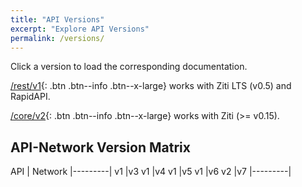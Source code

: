 ```yaml
---
title: "API Versions"
excerpt: "Explore API Versions"
permalink: /versions/
---
```


Click a version to load the corresponding documentation.

[/rest/v1](/v1/){: .btn .btn--info .btn--x-large} works with Ziti LTS (v0.5) and RapidAPI.

[/core/v2](/v2/){: .btn .btn--info .btn--x-large} works with Ziti (>= v0.15).

## API-Network Version Matrix

API | Network
|---------|
v1	|v3
v1	|v4
v1	|v5
v1	|v6
v2	|v7
|---------|
